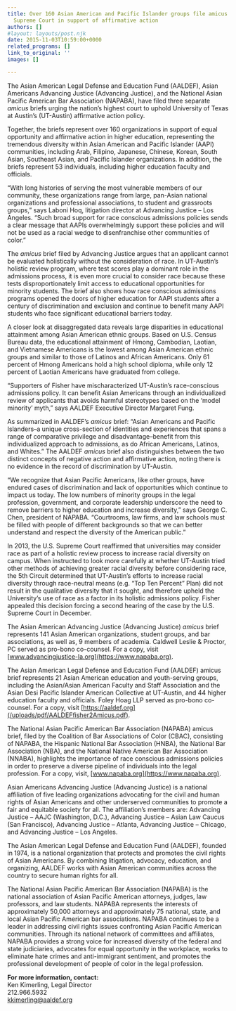 ```yaml
---
title: Over 160 Asian American and Pacific Islander groups file amicus briefs in U.S.
  Supreme Court in support of affirmative action
authors: []
#layout: layouts/post.njk
date: 2015-11-03T10:59:00+0000
related_programs: []
link_to_original: ''
images: []

---
```

The Asian American Legal Defense and Education Fund (AALDEF), Asian Americans
Advancing Justice (Advancing Justice), and the National Asian Pacific American
Bar Association (NAPABA), have filed three separate _amicus_ briefs urging the
nation’s highest court to uphold University of Texas at Austin’s (UT-Austin)
affirmative action policy.

Together, the briefs represent over 160 organizations in support of equal
opportunity and affirmative action in higher education, representing the
tremendous diversity within Asian American and Pacific Islander (AAPI)
communities, including Arab, Filipino, Japanese, Chinese, Korean, South Asian,
Southeast Asian, and Pacific Islander organizations. In addition, the briefs
represent 53 individuals, including higher education faculty and officials.

“With long histories of serving the most vulnerable members of our community,
these organizations range from large, pan-Asian national organizations and
professional associations, to student and grassroots groups,” says Laboni Hoq,
litigation director at Advancing Justice – Los Angeles. “Such broad support for
race conscious admissions policies sends a clear message that AAPIs
overwhelmingly support these policies and will not be used as a racial wedge to
disenfranchise other communities of color.”

The _amicus_ brief filed by Advancing Justice argues that an applicant cannot be
evaluated holistically without the consideration of race. In UT-Austin’s
holistic review program, where test scores play a dominant role in the
admissions process, it is even more crucial to consider race because these tests
disproportionately limit access to educational opportunities for minority
students. The brief also shows how race conscious admissions programs opened the
doors of higher education for AAPI students after a century of discrimination
and exclusion and continue to benefit many AAPI students who face significant
educational barriers today.

A closer look at disaggregated data reveals large disparities in educational
attainment among Asian American ethnic groups. Based on U.S. Census Bureau data,
the educational attainment of Hmong, Cambodian, Laotian, and Vietnamese
Americans is the lowest among Asian American ethnic groups and similar to those
of Latinos and African Americans. Only 61 percent of Hmong Americans hold a high
school diploma, while only 12 percent of Laotian Americans have graduated from
college.

“Supporters of Fisher have mischaracterized UT-Austin’s race-conscious
admissions policy. It can benefit Asian Americans through an individualized
review of applicants that avoids harmful stereotypes based on the ‘model
minority’ myth,” says AALDEF Executive Director Margaret Fung.

As summarized in AALDEF’s _amicus_ brief: “Asian Americans and Pacific
Islanders–a unique cross-section of identities and experiences that spans a
range of comparative privilege and disadvantage–benefit from this individualized
approach to admissions, as do African Americans, Latinos, and Whites.” The
AALDEF _amicus_ brief also distinguishes between the two distinct concepts of
negative action and affirmative action, noting there is no evidence in the
record of discrimination by UT-Austin.

“We recognize that Asian Pacific Americans, like other groups, have endured
cases of discrimination and lack of opportunities which continue to impact us
today. The low numbers of minority groups in the legal profession, government,
and corporate leadership underscore the need to remove barriers to higher
education and increase diversity,” says George C. Chen, president of NAPABA.
“Courtrooms, law firms, and law schools must be filled with people of different
backgrounds so that we can better understand and respect the diversity of the
American public.”

In 2013, the U.S. Supreme Court reaffirmed that universities may consider race
as part of a holistic review process to increase racial diversity on campus.
When instructed to look more carefully at whether UT-Austin tried other methods
of achieving greater racial diversity before considering race, the 5th Circuit
determined that UT-Austin’s efforts to increase racial diversity through
race-neutral means (e.g. “Top Ten Percent” Plan) did not result in the
qualitative diversity that it sought, and therefore upheld the University’s use
of race as a factor in its holistic admissions policy. Fisher appealed this
decision forcing a second hearing of the case by the U.S. Supreme Court in
December.

The Asian American Advancing Justice (Advancing Justice) _amicus_ brief
represents 141 Asian American organizations, student groups, and bar
associations, as well as, 9 members of academia. Caldwell Leslie & Proctor, PC
served as pro-bono co-counsel. For a copy, visit
[www.advancingjustice-la.org](https://www.napaba.org).

The Asian American Legal Defense and Education Fund (AALDEF) amicus brief
represents 21 Asian American education and youth-serving groups, including the
Asian/Asian American Faculty and Staff Association and the Asian Desi Pacific
Islander American Collective at UT-Austin, and 44 higher education faculty and
officials. Foley Hoag LLP served as pro-bono co-counsel. For a copy, visit
[https://aaldef.org](/uploads/pdf/AALDEFfisher2Amicus.pdf).

The National Asian Pacific American Bar Association (NAPABA) amicus brief, filed
by the Coalition of Bar Associations of Color (CBAC), consisting of NAPABA, the
Hispanic National Bar Association (HNBA), the National Bar Association (NBA),
and the National Native American Bar Association (NNABA), highlights the
importance of race conscious admissions policies in order to preserve a diverse
pipeline of individuals into the legal profession. For a copy, visit,
[www.napaba.org](https://www.napaba.org).

Asian Americans Advancing Justice (Advancing Justice) is a national affiliation
of five leading organizations advocating for the civil and human rights of Asian
Americans and other underserved communities to promote a fair and equitable
society for all. The affiliation’s members are: Advancing Justice – AAJC
(Washington, D.C.), Advancing Justice – Asian Law Caucus (San Francisco),
Advancing Justice – Atlanta, Advancing Justice – Chicago, and Advancing Justice –
Los Angeles.

The Asian American Legal Defense and Education Fund (AALDEF), founded in 1974,
is a national organization that protects and promotes the civil rights of Asian
Americans. By combining litigation, advocacy, education, and organizing, AALDEF
works with Asian American communities across the country to secure human rights
for all.

The National Asian Pacific American Bar Association (NAPABA) is the national
association of Asian Pacific American attorneys, judges, law professors, and law
students. NAPABA represents the interests of approximately 50,000 attorneys and
approximately 75 national, state, and local Asian Pacific American bar
associations. NAPABA continues to be a leader in addressing civil rights issues
confronting Asian Pacific American communities. Through its national network of
committees and affiliates, NAPABA provides a strong voice for increased
diversity of the federal and state judiciaries, advocates for equal opportunity
in the workplace, works to eliminate hate crimes and anti-immigrant sentiment,
and promotes the professional development of people of color in the legal
profession.

**For more information, contact:**  
Ken Kimerling, Legal Director  
212\.966.5932  
[kkimerling@aaldef.org](kkimerling@aaldef.org)